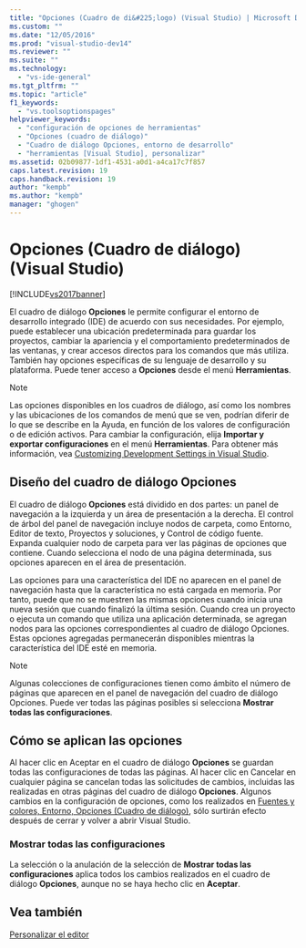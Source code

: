 ```yaml
---
title: "Opciones (Cuadro de di&#225;logo) (Visual Studio) | Microsoft Docs"
ms.custom: ""
ms.date: "12/05/2016"
ms.prod: "visual-studio-dev14"
ms.reviewer: ""
ms.suite: ""
ms.technology: 
  - "vs-ide-general"
ms.tgt_pltfrm: ""
ms.topic: "article"
f1_keywords: 
  - "vs.toolsoptionspages"
helpviewer_keywords: 
  - "configuración de opciones de herramientas"
  - "Opciones (cuadro de diálogo)"
  - "Cuadro de diálogo Opciones, entorno de desarrollo"
  - "herramientas [Visual Studio], personalizar"
ms.assetid: 02b09877-1df1-4531-a0d1-a4ca17c7f857
caps.latest.revision: 19
caps.handback.revision: 19
author: "kempb"
ms.author: "kempb"
manager: "ghogen"
---
```

# Opciones (Cuadro de di&#225;logo) (Visual Studio)
[!INCLUDE[vs2017banner](../../code-quality/includes/vs2017banner.md)]

El cuadro de diálogo **Opciones** le permite configurar el entorno de desarrollo integrado \(IDE\) de acuerdo con sus necesidades.  Por ejemplo, puede establecer una ubicación predeterminada para guardar los proyectos, cambiar la apariencia y el comportamiento predeterminados de las ventanas, y crear accesos directos para los comandos que más utiliza.  También hay opciones específicas de su lenguaje de desarrollo y su plataforma.  Puede tener acceso a **Opciones** desde el menú **Herramientas**.  
  
> [!NOTE]
>  Las opciones disponibles en los cuadros de diálogo, así como los nombres y las ubicaciones de los comandos de menú que se ven, podrían diferir de lo que se describe en la Ayuda, en función de los valores de configuración o de edición activos.  Para cambiar la configuración, elija **Importar y exportar configuraciones** en el menú **Herramientas**.  Para obtener más información, vea [Customizing Development Settings in Visual Studio](http://msdn.microsoft.com/es-es/22c4debb-4e31-47a8-8f19-16f328d7dcd3).  
  
## Diseño del cuadro de diálogo Opciones  
 El cuadro de diálogo **Opciones** está dividido en dos partes: un panel de navegación a la izquierda y un área de presentación a la derecha.  El control de árbol del panel de navegación incluye nodos de carpeta, como Entorno, Editor de texto, Proyectos y soluciones, y Control de código fuente.  Expanda cualquier nodo de carpeta para ver las páginas de opciones que contiene.  Cuando selecciona el nodo de una página determinada, sus opciones aparecen en el área de presentación.  
  
 Las opciones para una característica del IDE no aparecen en el panel de navegación hasta que la característica no está cargada en memoria.  Por tanto, puede que no se muestren las mismas opciones cuando inicia una nueva sesión que cuando finalizó la última sesión.  Cuando crea un proyecto o ejecuta un comando que utiliza una aplicación determinada, se agregan nodos para las opciones correspondientes al cuadro de diálogo Opciones.  Estas opciones agregadas permanecerán disponibles mientras la característica del IDE esté en memoria.  
  
> [!NOTE]
>  Algunas colecciones de configuraciones tienen como ámbito el número de páginas que aparecen en el panel de navegación del cuadro de diálogo Opciones.  Puede ver todas las páginas posibles si selecciona **Mostrar todas las configuraciones**.  
  
## Cómo se aplican las opciones  
 Al hacer clic en Aceptar en el cuadro de diálogo **Opciones** se guardan todas las configuraciones de todas las páginas.  Al hacer clic en Cancelar en cualquier página se cancelan todas las solicitudes de cambios, incluidas las realizadas en otras páginas del cuadro de diálogo **Opciones**.  Algunos cambios en la configuración de opciones, como los realizados en [Fuentes y colores, Entorno, Opciones \(Cuadro de diálogo\)](../../ide/reference/fonts-and-colors-environment-options-dialog-box.md), sólo surtirán efecto después de cerrar y volver a abrir Visual Studio.  
  
### Mostrar todas las configuraciones  
 La selección o la anulación de la selección de **Mostrar todas las configuraciones** aplica todos los cambios realizados en el cuadro de diálogo **Opciones**, aunque no se haya hecho clic en **Aceptar**.  
  
## Vea también  
 [Personalizar el editor](../../ide/customizing-the-editor.md)